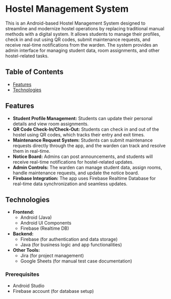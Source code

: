 # Hostel Management System

This is an Android-based Hostel Management System designed to streamline and modernize hostel operations by replacing traditional manual methods with a digital system. It allows students to manage their profiles, check in and out using QR codes, submit maintenance requests, and receive real-time notifications from the warden. The system provides an admin interface for managing student data, room assignments, and other hostel-related tasks.

## Table of Contents
- [Features](#features)
- [Technologies](#technologies)

  

## Features
- **Student Profile Management:** Students can update their personal details and view room assignments.
- **QR Code Check-In/Check-Out:** Students can check in and out of the hostel using QR codes, which tracks their entry and exit times.
- **Maintenance Request System:** Students can submit maintenance requests directly through the app, and the warden can track and resolve them in real-time.
- **Notice Board:** Admins can post announcements, and students will receive real-time notifications for hostel-related updates.
- **Admin Controls:** The warden can manage student data, assign rooms, handle maintenance requests, and update the notice board.
- **Firebase Integration:** The app uses Firebase Realtime Database for real-time data synchronization and seamless updates.

## Technologies
- **Frontend:** 
  - Android (Java)
  - Android UI Components
  - Firebase (Realtime DB)
- **Backend:**
  - Firebase (for authentication and data storage)
  - Java (for business logic and app functionalities)
- **Other Tools:**
  - Jira (for project management)
  - Google Sheets (for manual test case documentation)



### Prerequisites
- Android Studio
- Firebase account (for database setup)
  

